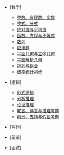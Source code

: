 * [数学]
   * [整数、有理数、实数](notes/composite/integer/整数、有理数、实数.md)
   * [整式、分式](notes/composite/integral/整式、分式.md)
   * [绝对值与平均值](notes/composite/absolute/绝对值与平均值.md)
   * [函数、方程与不等式](notes/composite/parabola/函数、方程与不等式.md)
   * [数列](notes/composite/sequence/数列.md)
   * [应用题](notes/composite/apply/应用题.md)
   * [平面几何与立体几何](notes/composite/geometry/平面几何与立体几何.md)
   * [平面解析几何](notes/composite/analysis/平面解析几何.md)
   * [排列与组合](notes/composite/arrange/排列与组合.md)
   * [概率统计初步](notes/composite/probability/概率统计初步.md)  
* [逻辑]
   * [形式逻辑](notes/composite/logic/形式逻辑.md)
   * [分析推理](notes/composite/logic/分析推理.md)
   * [论证推理](notes/composite/logic/论证推理.md)
   * [联言、选言与推理考题](notes/composite/logic/联言、选言与推理考题.md)
   * [削弱、支持与假设考题](notes/composite/logic/削弱、支持与假设考题.md)
* [写作]
   
* [英语]
* [面试]

